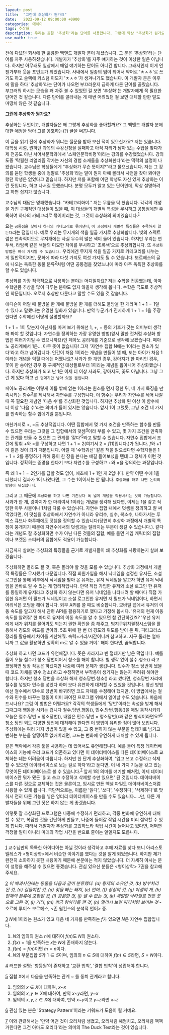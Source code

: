 ```yaml
---
layout: post
title:  "그런데 추상화가 뭔가요"
date:   2022-09-12 09:00:00 +0900
categories: 에세이
tags: 추상화
description: 우리는 곧잘 '추상화'라는 단어를 사용합니다. 그런데 막상 "추상화가 뭔가요"라고 질문을 받으면 바로 대답이 나오질 않습니다. 모두가 알고 있다고 생각하지만 의외로 어려운 단어, '추상화'에 대해 생각해 봅니다.
use_math: true
---
```

전에 다녔던 회사에 한 훌륭한 백엔드 개발자 분이 계셨습니다. 그 분은 '추상화'라는 단어를 자주 사용하셨습니다. 개발자가 '추상화'를 자주 얘기하는 것이 이상한 일은 아닙니다. 하지만 아무래도 일상에서 매일 얘기하는 단어도 아니긴 합니다. 그래서인지 이게 언젠가부터 웃음 포인트가 되었습니다. 사내에서 일종의 밈이 되어서 약어로 'ㅊㅅㅎ'로 쓰기도 하고 슬랙에 커스텀 이모지 'ㅊㅅㅎ'가 생겨나기도 했습니다. 이 개발자 분은 이후에 말을 하다 '추상화'라는 단어가 나오면 부끄러운지 급하게 다른 단어를 골랐습니다. 부끄러워 하시는 모습을 꽤 자주 볼 수 있었던 걸 보면 '추상화'는 개발자에게 꼭 필요한 단어인 것 같습니다. 다른 단어를 골라내는 게 매번 어려웠던 걸 보면 대체할 만한 말도 마땅치 않은 것 같습니다.

**그런데 추상화가 뭔가요?** 

추상화는 무엇이고, 개발자들은 왜 그렇게 추상화를 좋아할까요? 그 백엔드 개발자 분에 대한 애정을 담아 그를 옹호하는(?) 글을 써봅니다.

이 글을 읽기 전에 추상화가 뭐냐는 질문을 받아 보신 적이 있으신가요? 저는 있습니다. 대학생 시절, 원하던 과목의 수강신청을 실패하고 아직 자리가 남아 있는 수업을 찾다가 제 전공도 아닌 서어서문학과에서 '스페인문학비평'이라는 강의를 수강했었습니다. 강의 도중 '탁월한 리얼리즘 작가는 자신의 경험 소재들을 추상화한다'라는 맥락의 설명이 나왔습니다. 교수님은 학생들에게 "추상화가 무슨 뜻이지?"라고 물으셨습니다. 저는 그 강의를 듣던 학생들 중에 정말로 '추상화'라는 말이 뭔지 아예 몰라서 사전을 찾아 봐야만 했던 학생은 없었다고 믿습니다. 하지만 저를 포함해 어떤 학생도 자신 있게 추상화는 이런 뜻입니다, 하고 나서질 못했습니다. 분명 모두가 알고 있는 단어인데, 막상 설명하려고 하면 쉽지가 않습니다. 

교수님의 대답은 명쾌했습니다. "카테고리화야." 저는 무릎을 탁 쳤습니다. 각각의 개성을 가진 구체적인 대상들이 있을 때, 이 대상들의 개별적 특성을 무시하고 공통점에만 주목하여 하나의 카테고리로 묶어버리는 것, 그것이 추상화의 의미였습니다.<sup id="link_1">[1](#footnote_1)</sup> 

요는 `공통점을 찾아서 하나의 카테고리로 묶어낸다`, `이 과정에서 개별적 특징들은 주목하지 않는다`라는 점입니다. 예로 우리는 무지개의 색을 일곱 가지로 추상화합니다. 빛의 스펙트럼은 연속적이므로 무지개에는 사실 무수히 많은 색이 들어 있습니다. 하지만 우리는 연두색, 라임색 같은 색들의 미묘한 차이를 무시하고 '초록색'으로 추상화합니다. 또 `추상화 방법은 여러 가지일 수 있습니다.` 우리에겐 무지개 색을 일곱 가지로 카테고리를 나누는 게 일반적이지만, 문화에 따라 다섯 가지도 여섯 가지도 될 수 있습니다. 보르헤스의 글에 나오는 독특한 동물 분류<sup id="link_2">[2](#footnote_2)</sup>처럼 어떤 공통점을 찾았느냐에 따라 아주 독특한 추상화를 할 수도 있습니다.

추상화를 가장 적극적으로 사용하는 분야는 어디일까요? 저는 수학을 전공했는데, 아마 수학만큼 추상을 많이 다루는 분야도 없지 않을까 생각해 봅니다. 수학은 극도로 추상적인 학문입니다. 오로지 추상만 다룬다고 말할 수도 있을 것 같습니다.

에디슨이 어릴 때 물방울 한 개에 물방울 한 개를 더해도 물방울 한 개라며 $1+1=1$일 수 있다고 말했다는 유명한 일화가 있습니다. 만약 누군가가 진지하게 $1+1=1$을 주장한다면 수학에선 어떻게 설명할까요?

$1+1=1$이 맞는지 아닌지를 따져 보기 위해선 $1$, $+$, $=$ 등의 기호가 갖는 의미부터 생각해 봐야 할 것입니다. 자연수를 정의하는 가장 유명한 방법(앞서 말한 것처럼 추상화 방법은 여러가지일 수 있으니까요)인 페아노 공리계를 기준으로 생각해 보겠습니다. 페아노 공리계에서 $1$은... 아무 뜻이 없습니다! 그저 '자연수 집합 N에는 1이라는 원소가 있다'라고 하고 넘어갑니다. 인간이 처음 $1$이라는 개념을 만들어 낼 때, 또는 아이가 처음 $1$이라는 개념을 익힐 때에는 어땠나요? 사과가 한 개인 경우, 강아지가 한 마리인 경우, 꽃이 한 송이인 경우 등 구체적인 대상들로부터 $1$이라는 개념을 뽑아내어 추상화했습니다. 하지만 추상화가 되고 난 $1$은 이제 더 이상 사과도, 강아지도, 꽃도 아닙니다. 그냥 그런 게 있다 하고 `빈 껍데기만 남아 있을 뿐입니다`.

페아노 공리계는 이렇게 이름 밖에 없는 $1$이라는 원소를 먼저 정한 뒤, 네 가지 특징을 만족시키는 함수<sup id="link_3">[3](#footnote_3)</sup>를 제시해서 자연수를 구성합니다. 이 함수는 우리가 자연수를 세어 나갈 때 꼭 필요한 개념인 '다음 수'를 추상화한 것입니다. 하지만 추상화 된 이상 이 함수에 더 이상 '다음 수'라는 의미가 들어 있지는 않습니다. 앞서 $1$이 그랬듯, 그냥 조건 네 가지를 만족하는 함수 껍데기일 뿐입니다.

마찬가지로 $+$, $=$도 추상적입니다. 어떤 집합에서 몇 가지 조건을 만족하는 함수를 만들 수 있으면 우리는 그것을 그 집합에서의 덧셈<sup id="link_4">[4](#footnote_4)</sup>이라 부를 수 있고, 몇 가지 조건을 만족하는 관계를 만들 수 있으면 그 관계를 '같다'<sup id="link_5">[5](#footnote_5)</sup>라고 말할 수 있습니다. 자연수 집합에서 조건에 맞춰 $+$와 $=$를 구성하고 나면 $1+1=2$(여기서 $2=f(1)$입니다.)가 됩니다. $f$와 $+1$이 같은 것이 되기 때문입니다. 어릴 때 '수학귀신' 같은 책을 읽으셨다면 수학자들은 $1+1=2$를 증명하기 위해 종이 한 장을 쓴다는 얘길 들어보셨을 텐데 그 정체가 이런 것입니다. 정확히는 증명을 한다기 보다 자연수를 구성하고 $+$와 $=$을 정의하는 과정입니다.

즉 왜 $1+1=2$인가를 답할 것도 없이, 애초에 $1+1$인 게 2입니다. 만약 어떤 수에 $1$을 더했더니 결과가 $1$이 나왔다면, 그 수는 $1$이어서는 안 됩니다. `추상화를 하고 나면 논리의 방향이 뒤집힙니다`.

그리고 그 때문에 `추상화를 하고 나면 기존보다 폭 넓게 개념을 적용시키는 것이 가능합니다`. 사과가 한 개, 강아지가 한 마리여서 $1$이라는 개념을 생각해 냈다면, 이제는 $1$을 갖고 적당한 아무 사물이나 $1$처럼 다룰 수 있습니다. 자연수 집합 내에서 덧셈을 정의하고 잘 써먹었다면, 이 덧셈을 추상화해서 자연수가 아니라 유리수, 실수, 복소수, 나아가서는 루빅스 큐브나 화투패에도 덧셈을 정의할 수 있습니다(당연히 추상화 과정에서 개별적 특징이 뭉개지기 때문에 자연수에서의 덧셈과는 달라지는 부분이 생길 수 있습니다.). 같다라는 개념도 잘 추상화하면 수가 아닌 다른 것들의 집합, 예를 들면 게임 캐릭터의 집합이나 포켓몬 스티커의 집합에도 적용이 가능합니다.

지금까지 살펴본 추상화의 특징들을 근거로 개발자들이 왜 추상화를 사랑하는지 살펴 보겠습니다.

추상화하면 몰라도 될 것, 혹은 몰라야 할 것을 모를 수 있습니다. 추상화 과정에서 개별적 특징들은 무시했기 때문입니다. 직접 회원가입을 해서 닉네임을 설정한 유저든, 소셜 로그인을 통해 외부에서 닉네임을 받아 온 유저든, 유저 닉네임을 알고자 하면 유저 닉네임을 곧바로 알 수 있는 게 합리적입니다. 만약 직접 가입한 유저와 소셜 로그인 한 유저를 동일하게 유저라고 추상화 하지 않는다면 유저 닉네임을 나타내려 할 때마다 직접 가입한 유저면 이 필드가 닉네임이고 소셜 로그인한 유저면 저 필드가 닉네임이다, 하면서 어리석은 코딩을 해야 합니다. 외부 API를 쓸 때도 비슷합니다. 모바일 앱에서 유저의 이동 속도를 알고자 해서 관련 API를 활용하기로 했다고 가정해 봅시다. '유저의 현재 이동 속도를 알려줘' 한 마디로 유저의 이동 속도를 알 수 있으면 참 간단하겠죠? '우선 유저에게 내가 위치를 물어봐도 되는지 권한 확인을 좀 해주고, 범지구위치결정시스템을 활용해서 경도와 위도를 받아와. 5초 뒤에 한 번 더 경도와 위도를 받아 온 뒤, 피타고라스 정리를 활용해서 차이를 계산해줘. 속력=거리/시간이니까 참고하고. 지구 둘레는 얼마니까 그 값을 활용하면 정확히 m로 알 수 있을 거야.' 해야 한다면, 끔찍합니다.

추상화 하고 나면 코드가 유연해집니다. 뜻은 사라지고 빈 껍데기만 남은 덕입니다. 예를 들어 오늘 철수가 청소 당번이어서 청소를 해야 합니다. 별 생각 없이 철수.청소() 라고 코딩하면 당장 작동은 하겠지만 나중에 여러 문제가 생깁니다. 민수가 청소 당번이 됐을 때 코드 자체를 민수.청소()라고 수정하면서 부작용이 생기지는 않는지 두려워 해야만 합니다. 하지만 청소 당번을 추상화 해서 청소당번.청소() 라고 썼다면, 청소당번 자리에 철수를 넣었다 민수를 넣었다 하며 보다 유연하게 대처할 수 있었을 것입니다. 앞선 방법에선 철수에서 민수로 당번이 바뀌려면 코드 자체를 수정해야 했지만, 이 방법에서는 철수와 민수를 바꾸는 행동이 이미 짜여진 프로그램 위에서 일어날 수도 있습니다. 마음에 드시나요? 그럼 이 방법은 어떨까요? 각각의 학생들에게 '당번'이라는 속성을 받게 해서 그때그때 행동을 시키는 겁니다 철수.당번.행동(), 민수.당번.행동()을 매일 동작시키되 오늘은 철수.당번 = 청소당번(), 내일은 민수.당번 = 청소당번()과 같은 형식이라면요?<sup id="link_6">[6](#footnote_6)</sup> 청소 당번 외도 다양한 당번에 대처해야 한다면 이 방법이 유리한 점이 많아 보입니다. 추상화에는 여러 가지 방법이 있을 수 있고, 그 중 변하지 않는 부분을 껍데기로 남기고 변하는 부분을 알맹이로 없애버리면, 코드는 변화에 유연하게 대처할 수 있게 됩니다.

같은 맥락에서 각종 툴을 사용하는 데 있어서도 유연해집니다. 예를 들어 특정 데이터베이스의 기능에 우리 코드가 의존하고 있다면 이 데이터베이스를 다른 데이터베이스로 교체하는 데는 어려움이 따릅니다. 하지만 한 단계 추상화하여, '읽고 쓰고 수정하고 삭제할 수 있으면 데이터베이스로 보는 걸로 하자'라고 둔다면, 이 네 가지 기능을 갖고 있는 무엇이든 데이터베이스로 볼 수 있습니다.<sup id="link_7">[7](#footnote_7)</sup> 앞서 1의 의미를 얘기할 때처럼, 이제 데이터베이스란 뭐가 됐든 '읽고 쓰고 수정하고 삭제할 수만 있으면' 된 것입니다. 데이터베이스를 다른 것으로 교체하는 것은 물론이고, 임시로 만든 엑셀 파일도 데이터베이스처럼 사용할 수 있게 됩니다. 극단적으로는, 이름만 '읽다', '쓰다', '수정하다', '삭제하다'로 맞춰서 전혀 다른 기능을 넣은 엉터리 데이터베이스를 만들 수도 있습니다.....만, 다른 개발자들을 위해 그런 짓은 하지 않는 게 좋겠습니다.

이렇듯 잘 추상화된 프로그램은 나중에 수정하기 편리하고, 각종 변화에 유연하게 대처할 수 있고, 복잡한 것을 간단하게 만들고, 나중에 들어갈 작업 시간을 미리 절약할 수 있게 합니다. 따라서 개발자가 추상화를 고민하느라 작업 시간이 늘어나고 있다면, 어쩌면 걱정할 일이 아니라 미래의 작업 시간을 반으로 줄이는 일일지도 모릅니다.

---

<a name="footnote_1">[1](#link_1)</a> 교수님만의 독특한 아이디어는 아닐 것이라 생각하고 후에 자료를 찾다 보니 아리스토텔레스가 \<형이상학\>에서 비슷한 이야기를 했다는 것을 알게 되었습니다. 하지만 제가 완전히 소화하지 못한 내용이기 때문에 본문에는 적지 않았습니다. 더 자세히 아시는 분이 설명을 해주실 수 있으면 좋겠습니다. 관심 있으신 분들은 \<형이상학\> 7권을 참고해 주세요.

<a name="footnote_2">[2](#link_2)</a> _이 백과사전에는 동물을 다음과 같이 분류했다. (a) 황제의 소유인 것, (b) 방부처리 된 것, (c) 길들여진 것, (d) 젖을 빠는 돼지, (e) 인어, (f) 상상의 것, (g) 야생의 개, (h) 현재의 분류에 포함된 것, (i) 광분한 것, (j) 셀 수 없는 것, (k) 세밀한 낙타털로 만든 붓으로 그린 것, (l) 기타, (m) 방금 항아리를 깬 것, (n) 멀리서 보면 파리처럼 보이는 것_ - 호르헤 루이스 보르헤스, \<존 윌킨스의 분석적 언어\> 중.

<a name="footnote_3">[3](#link_3)</a> $N$에 $1$이라는 원소가 있고 다음 네 가지를 만족하는 $f$가 있으면 $N$은 자연수 집합입니다.
1. $N$의 임의의 원소 $n$에 대하여 $f(n)$도 $N$의 원소다.  
2. $f(x)=1$을 만족하는 $x$는 $N$에 존재하지 않는다.  
3. $f(m)=f(n)$이면 $m=n$이다.  
4. $N$의 부분집합 $S$가 $1∈S$이며, 임의의 $n∈S$에 대하여 $f(n)∈S$라면, $S=N$이다.

<a name="footnote_4">[4](#link_4)</a> 러프한 설명: '항등원'이 존재하고 '교환 법칙', '결합 법칙'이 성립해야 합니다.

<a name="footnote_5">[5](#link_5)</a> 집합 X에서 다음을 만족하는 관계 ~ 를 동치 관계라고 합니다.  
1. 임의의 $x∈X$에 대하여, $x$~$x$
2. 임의의 $x, y∈X$에 대하여, 만약 $x$~$y$라면, $y$~$x$
3. 임의의 $x, y, z∈X$에 대하여, 만약 $x$~$y$이고 $y$~$z$라면 $x$~$z$

<a name="footnote_6">[6](#link_6)</a> 관심 있는 분은 'Strategy Pattern'이라는 키워드가 도움이 될 거예요.

<a name="footnote_7">[7](#link_7)</a> 이와 관련해서는 '만약 어떤 것이 오리처럼 생겼고, 오리처럼 헤엄치고, 오리처럼 꽥꽥거린다면 그건 아마도 오리다'라는 의미의 The Duck Test라는 것이 있습니다.